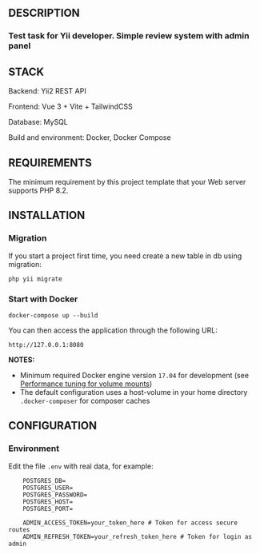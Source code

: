 
DESCRIPTION
------------
### Test task for Yii developer. Simple review system with admin panel

STACK
------------
Backend: Yii2 REST API

Frontend: Vue 3 + Vite + TailwindCSS

Database: MySQL

Build and environment: Docker, Docker Compose

REQUIREMENTS
------------

The minimum requirement by this project template that your Web server supports PHP 8.2.


INSTALLATION
------------
### Migration

If you start a project first time, you need create a new table in db using migration:

    php yii migrate

### Start with Docker

    docker-compose up --build
    
You can then access the application through the following URL:

    http://127.0.0.1:8080

**NOTES:** 
- Minimum required Docker engine version `17.04` for development (see [Performance tuning for volume mounts](https://docs.docker.com/docker-for-mac/osxfs-caching/))
- The default configuration uses a host-volume in your home directory `.docker-composer` for composer caches


CONFIGURATION
-------------

### Environment

Edit the file `.env` with real data, for example:

```
    POSTGRES_DB=
    POSTGRES_USER=
    POSTGRES_PASSWORD=
    POSTGRES_HOST=
    POSTGRES_PORT=

    ADMIN_ACCESS_TOKEN=your_token_here # Token for access secure routes
    ADMIN_REFRESH_TOKEN=your_refresh_token_here # Token for login as admin
```
